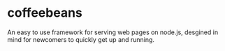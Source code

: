 # coffeebeans
An easy to use framework for serving web pages on node.js, desgined in mind for newcomers to quickly get up and running.
